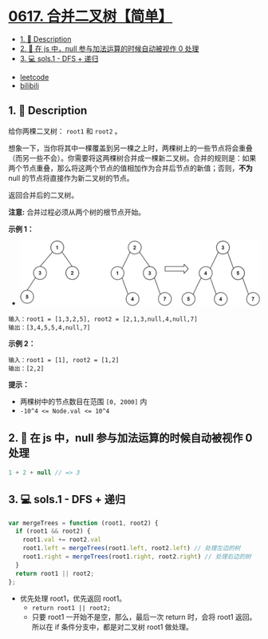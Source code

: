 # [0617. 合并二叉树【简单】](https://github.com/Tdahuyou/leetcode/tree/main/0617.%20%E5%90%88%E5%B9%B6%E4%BA%8C%E5%8F%89%E6%A0%91%E3%80%90%E7%AE%80%E5%8D%95%E3%80%91)

<!-- region:toc -->
- [1. 📝 Description](#1--description)
- [2. 📒 在 js 中，null 参与加法运算的时候自动被视作 0 处理](#2--在-js-中null-参与加法运算的时候自动被视作-0-处理)
- [3. 💻 sols.1 - DFS + 递归](#3--sols1---dfs--递归)
<!-- endregion:toc -->
- [leetcode](https://leetcode.cn/problems/merge-two-binary-trees/)
- [bilibili](https://www.bilibili.com/video/BV1DivNejEb1/)

## 1. 📝 Description

给你两棵二叉树： `root1` 和 `root2` 。

想象一下，当你将其中一棵覆盖到另一棵之上时，两棵树上的一些节点将会重叠（而另一些不会）。你需要将这两棵树合并成一棵新二叉树。合并的规则是：如果两个节点重叠，那么将这两个节点的值相加作为合并后节点的新值；否则，**不为** null 的节点将直接作为新二叉树的节点。

返回合并后的二叉树。

**注意:** 合并过程必须从两个树的根节点开始。

**示例 1：**

- ![](assets/2024-11-03-10-15-50.png)

```
输入：root1 = [1,3,2,5], root2 = [2,1,3,null,4,null,7]
输出：[3,4,5,5,4,null,7]
```
**示例 2：**
```
输入：root1 = [1], root2 = [1,2]
输出：[2,2]
```

**提示：**

- 两棵树中的节点数目在范围 `[0, 2000]` 内
- `-10^4 <= Node.val <= 10^4`

## 2. 📒 在 js 中，null 参与加法运算的时候自动被视作 0 处理

```js
1 + 2 + null // => 3
```

## 3. 💻 sols.1 - DFS + 递归

```js
var mergeTrees = function (root1, root2) {
  if (root1 && root2) {
    root1.val += root2.val
    root1.left = mergeTrees(root1.left, root2.left) // 处理左边的树
    root1.right = mergeTrees(root1.right, root2.right) // 处理右边的树
  }
  return root1 || root2;
};
```

- 优先处理 root1，优先返回 root1。
  - `return root1 || root2;`
  - 只要 root1 一开始不是空，那么，最后一次 return 时，会将 root1 返回。所以在 if 条件分支中，都是对二叉树 root1 做处理。







